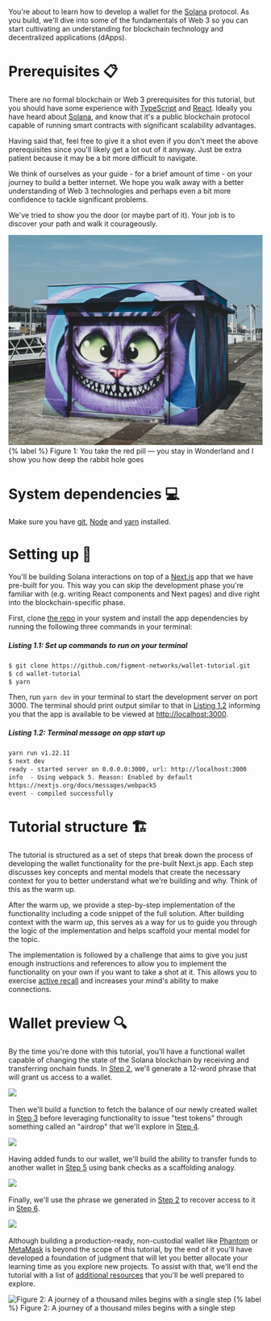 You're about to learn how to develop a wallet for the [Solana](https://solana.com/) protocol. As you build, we'll dive into some of the fundamentals of Web 3 so you can start cultivating an understanding for blockchain technology and decentralized applications (dApps).

# Prerequisites 📋

There are no formal blockchain or Web 3 prerequisites for this tutorial, but you should have some experience with [TypeScript](https://www.typescriptlang.org/) and [React](https://reactjs.org/). Ideally you have heard about [Solana](https://solana.com/), and know that it's a public blockchain protocol capable of running smart contracts with significant scalability advantages.

Having said that, feel free to give it a shot even if you don't meet the above prerequisites since you'll likely get a lot out of it anyway. Just be extra patient because it may be a bit more difficult to navigate.

We think of ourselves as your guide - for a brief amount of time - on your journey to build a better internet. We hope you walk away with a better understanding of Web 3 technologies and perhaps even a bit more confidence to tackle significant problems.

We've tried to show you the door (or maybe part of it). Your job is to discover your path and walk it courageously.

![Figure 1: You take the red pill — you stay in Wonderland and I show you how deep the rabbit hole goes](./assets/cat.jpeg)
{% label %}
Figure 1: You take the red pill — you stay in Wonderland and I show you how deep the rabbit hole goes

# System dependencies 💻

Make sure you have [git](https://git-scm.com/book/en/v2/Getting-Started-Installing-Git), [Node](https://nodejs.org/en/) and [yarn](https://yarnpkg.com/getting-started/install) installed.

# Setting up 🧱 

You'll be building Solana interactions on top of a [Next.js](https://nextjs.org/) app that we have pre-built for you. This way you can skip the development phase you're familiar with (e.g. writing React components and Next pages) and dive right into the blockchain-specific phase.

First, clone [the repo](https://github.com/figment-networks/wallet-tutorial) in your system and install the app dependencies by running the following three commands in your terminal:

##### _Listing 1.1: Set up commands to run on your terminal_
```text
$ git clone https://github.com/figment-networks/wallet-tutorial.git
$ cd wallet-tutorial
$ yarn
```

Then, run `yarn dev` in your terminal to start the development server on port 3000. The terminal should print output similar to that in [Listing 1.2](#listing-12-terminal-message-on-app-start-up) informing you that the app is available to be viewed at [http://localhost:3000](http://localhost:3000).

##### _Listing 1.2: Terminal message on app start up_
```text
yarn run v1.22.11
$ next dev
ready - started server on 0.0.0.0:3000, url: http://localhost:3000
info  - Using webpack 5. Reason: Enabled by default https://nextjs.org/docs/messages/webpack5
event - compiled successfully
```

# Tutorial structure 🏗 

The tutorial is structured as a set of steps that break down the process of developing the wallet functionality for the pre-built Next.js app. Each step discusses key concepts and mental models that create the necessary context for you to better understand what we're building and why. Think of this as the warm up.

After the warm up, we provide a step-by-step implementation of the functionality including a code snippet of the full solution. After building context with the warm up, this serves as a way for us to guide you through the logic of the implementation and helps scaffold your mental model for the topic.

The implementation is followed by a challenge that aims to give you just enough instructions and references to allow you to implement the functionality on your own if you want to take a shot at it. This allows you to exercise [active recall](https://en.wikipedia.org/wiki/Active_recall) and increases your mind's ability to make connections.

# Wallet preview 🔍

By the time you're done with this tutorial, you'll have a functional wallet capable of changing the state of the Solana blockchain by receiving and transferring onchain funds. In [Step 2](https://learn.figment.io/tutorials/solana-wallet-step-2), we'll generate a 12-word phrase that will grant us access to a wallet.

![](https://github.com/figment-networks/learn-tutorials/blob/master/solana/solana-wallet/assets/create.png)

Then we'll build a function to fetch the balance of our newly created wallet in [Step 3](https://learn.figment.io/tutorials/solana-wallet-step-3) before leveraging functionality to issue "test tokens" through something called an "airdrop" that we'll explore in [Step 4](https://learn.figment.io/tutorials/solana-wallet-step-4).

![](https://github.com/figment-networks/learn-tutorials/blob/master/solana/solana-wallet/assets/airdrop.png)

Having added funds to our wallet, we'll build the ability to transfer funds to another wallet in [Step 5](https://learn.figment.io/tutorials/solana-wallet-step-5) using bank checks as a scaffolding analogy.

![](https://github.com/figment-networks/learn-tutorials/blob/master/solana/solana-wallet/assets/transfer.png)

Finally, we'll use the phrase we generated in [Step 2](https://learn.figment.io/tutorials/solana-wallet-step-2) to recover access to it in [Step 6](https://learn.figment.io/tutorials/solana-wallet-step-6).

![](https://github.com/figment-networks/learn-tutorials/blob/master/solana/solana-wallet/assets/import.png)

Although building a production-ready, non-custodial wallet like [Phantom](https://phantom.app/) or [MetaMask](https://metamask.io/) is beyond the scope of this tutorial, by the end of it you'll have developed a foundation of judgment that will let you better allocate your learning time as you explore new projects. To assist with that, we'll end the tutorial with a list of [additional resources](https://learn.figment.io/tutorials/solana-wallet-conclusion#additional-resources) that you'll be well prepared to explore.

![Figure 2: A journey of a thousand miles begins with a single step](https://github.com/figment-networks/learn-tutorials/blob/master/solana/solana-wallet/assets/journey.jpeg)
{% label %}
Figure 2: A journey of a thousand miles begins with a single step
